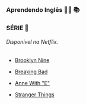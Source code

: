 ### Aprendendo Inglês :guardsman: :books: 

### SÉRIE :cinema:

###### Disponível na Netflix.

- [Brooklyn Nine](https://www.netflix.com/watch/80004161?al=107548&isLanguageFilter=true&trackId=200152792&tctx=0%2C1%2Cf90dfc71-3316-4813-91b6-1b5baa8e8983-27627492%2Cunknown%2Cunknown%2C%2C%2C%2C)

- [Breaking Bad](https://www.netflix.com/watch/70196252?al=107548&isLanguageFilter=true&trackId=200152792&tctx=0%2C2%2Cf90dfc71-3316-4813-91b6-1b5baa8e8983-27627492%2Cunknown%2Cunknown%2C%2C%2C%2C)

- [Anne With "E"](https://www.netflix.com/watch/80136236?al=107548&isLanguageFilter=true&trackId=200152792&tctx=34%2C2%2Cf90dfc71-3316-4813-91b6-1b5baa8e8983-27627492%2Cunknown%2Cunknown%2C%2C%2C%2C)

- [Stranger Things](https://www.netflix.com/watch/80077368?al=107548&isLanguageFilter=true&trackId=200152792&tctx=2%2C0%2Cf90dfc71-3316-4813-91b6-1b5baa8e8983-27627492%2Cunknown%2Cunknown%2C%2C%2C%2C)
